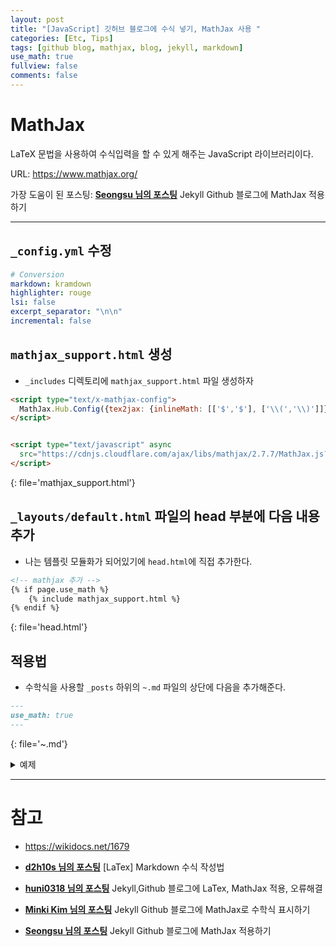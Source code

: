 ```yaml
---
layout: post
title: "[JavaScript] 깃허브 블로그에 수식 넣기, MathJax 사용 "
categories: [Etc, Tips]
tags: [github blog, mathjax, blog, jekyll, markdown]
use_math: true
fullview: false
comments: false
---
```


# MathJax

LaTeX 문법을 사용하여 수식입력을 할 수 있게 해주는 JavaScript 라이브러리이다.

URL: <https://www.mathjax.org/>

가장 도움이 된 포스팅: **[Seongsu 님의 포스팅](https://baeseongsu.github.io/posts/apply-mathjax-to-jekyll-blog/ "Jekyll Github 블로그에 MathJax 적용하기")**
Jekyll Github 블로그에 MathJax 적용하기

---

## `_config.yml` 수정

```yaml
# Conversion
markdown: kramdown
highlighter: rouge
lsi: false
excerpt_separator: "\n\n"
incremental: false
```

## `mathjax_support.html` 생성

- `_includes` 디렉토리에 `mathjax_support.html` 파일 생성하자

```html
<script type="text/x-mathjax-config">
  MathJax.Hub.Config({tex2jax: {inlineMath: [['$','$'], ['\\(','\\)']]}});
</script>


<script type="text/javascript" async
  src="https://cdnjs.cloudflare.com/ajax/libs/mathjax/2.7.7/MathJax.js?config=TeX-MML-AM_CHTML">
</script>
```
{: file='mathjax_support.html'}

## `_layouts/default.html` 파일의 head 부분에 다음 내용 추가

- 나는 템플릿 모듈화가 되어있기에 `head.html`에 직접 추가한다.

```html
<!-- mathjax 추가 -->
{% if page.use_math %}
    {% include mathjax_support.html %}
{% endif %}
```
{: file='head.html'}

## 적용법

- 수학식을 사용할 `_posts` 하위의 `~.md` 파일의 상단에 다음을 추가해준다.

```markdown
---
use_math: true
---
```
{: file='~.md'}

<details>
<summary>예제</summary>
<div markdown="1">

```markdown
---
layout: post
title: "[Etc] 깃허브 블로그에 수식 넣기, MathJax 사용 "
categories: [Etc, Tips]
tags: [github blog, mathjax, blog, jekyll, markdown]
use_math: true
fullview: false
comments: false
---

$$G_{t}=\sum \limits_{k=0}^\infty \gamma ^k R_{t+k+1}$$

```
{: file='example.md'}

$$G_{t}=\sum \limits_{k=0}^\infty \gamma ^k R_{t+k+1}$$

> 적용이 잘 되는 것을 확인 할 수 있다.

LaTeX 문법, 수식 사용법은 다른 글을 참조하자.

</div>
</details>


---

# 참고

- <https://wikidocs.net/1679>

- **[d2h10s 님의 포스팅](https://velog.io/@d2h10s/LaTex-Markdown-%EC%88%98%EC%8B%9D-%EC%9E%91%EC%84%B1%EB%B2%95 "[LaTex] Markdown 수식 작성법")** 
[LaTex] Markdown 수식 작성법

- **[huni0318 님의 포스팅](https://huni0318.github.io/blog/blog-etc/2020-12-21-jekyll-Latex/ "Jekyll,Github 블로그에 LaTex, MathJax 적용, 오류해결")** 
Jekyll,Github 블로그에 LaTex, MathJax 적용, 오류해결

- **[Minki Kim 님의 포스팅](https://mkkim85.github.io/blog-apply-mathjax-to-jekyll-and-github-pages/ "Jekyll Github 블로그에 MathJax로 수학식 표시하기")** Jekyll Github 블로그에 MathJax로 수학식 표시하기

- **[Seongsu 님의 포스팅](https://baeseongsu.github.io/posts/apply-mathjax-to-jekyll-blog/ "Jekyll Github 블로그에 MathJax 적용하기")**
Jekyll Github 블로그에 MathJax 적용하기